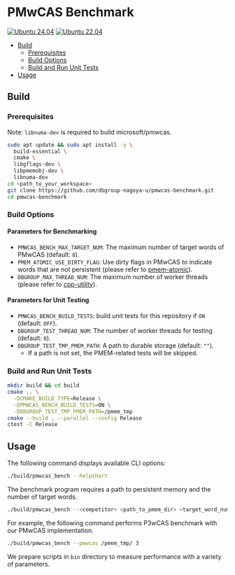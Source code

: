 # PMwCAS Benchmark

[![Ubuntu 24.04](https://github.com/dbgroup-nagoya-u/pmwcas-benchmark/actions/workflows/ubuntu_24.yaml/badge.svg)](https://github.com/dbgroup-nagoya-u/pmwcas-benchmark/actions/workflows/ubuntu_24.yaml) [![Ubuntu 22.04](https://github.com/dbgroup-nagoya-u/pmwcas-benchmark/actions/workflows/ubuntu_22.yaml/badge.svg)](https://github.com/dbgroup-nagoya-u/pmwcas-benchmark/actions/workflows/ubuntu_22.yaml)

- [Build](#build)
    - [Prerequisites](#prerequisites)
    - [Build Options](#build-options)
    - [Build and Run Unit Tests](#build-and-run-unit-tests)
- [Usage](#usage)

## Build

### Prerequisites

Note: `libnuma-dev` is required to build microsoft/pmwcas.

```bash
sudo apt update && sudo apt install -y \
  build-essential \
  cmake \
  libgflags-dev \
  libpmemobj-dev \
  libnuma-dev
cd <path_to_your_workspace>
git clone https://github.com/dbgroup-nagoya-u/pmwcas-benchmark.git
cd pmwcas-benchmark
```

### Build Options

#### Parameters for Benchmarking

- `PMWCAS_BENCH_MAX_TARGET_NUM`: The maximum number of target words of PMwCAS (default: `8`).
- `PMEM_ATOMIC_USE_DIRTY_FLAG`: Use dirty flags in PMwCAS to indicate words that are not persistent (please refer to [pmem-atomic](https://github.com/dbgroup-nagoya-u/pmem-atomic)).
- `DBGROUP_MAX_THREAD_NUM`: The maximum number of worker threads (please refer to [cpp-utility](https://github.com/dbgroup-nagoya-u/cpp-utility)).

#### Parameters for Unit Testing

- `PMWCAS_BENCH_BUILD_TESTS`: build unit tests for this repository if `ON` (default: `OFF`).
- `DBGROUP_TEST_THREAD_NUM`: The number of worker threads for testing (default: `0`).
- `DBGROUP_TEST_TMP_PMEM_PATH`: A path to durable storage (default: `""`).
    - If a path is not set, the PMEM-related tests will be skipped.

### Build and Run Unit Tests

```bash
mkdir build && cd build
cmake .. \
  -DCMAKE_BUILD_TYPE=Release \
  -DPMWCAS_BENCH_BUILD_TESTS=ON \
  -DDBGROUP_TEST_TMP_PMEM_PATH=/pmem_tmp
cmake --build . --parallel --config Release
ctest -C Release
```

## Usage

The following command displays available CLI options:

```bash
./build/pmwcas_bench --helpshort
```

The benchmark program requires a path to persistent memory and the number of target words.

```bash
./build/pmwcas_bench --<competitor> <path_to_pmem_dir> <target_word_num>
```

For example, the following command performs P3wCAS benchmark with our PMwCAS implementation.

```bash
./build/pmwcas_bench --pmwcas /pmem_tmp/ 3
```

We prepare scripts in `bin` directory to measure performance with a variety of parameters.

